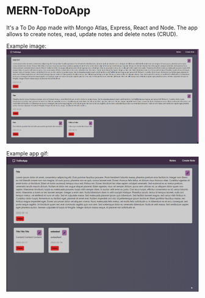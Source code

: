 # MERN-ToDoApp

It's a To Do App made with Mongo Atlas, Express, React and Node.
The app allows to create notes, read, update notes and delete notes (CRUD).

Example image:
![notesExampleImage](https://github.com/MartinLingeri/MERN-ToDoApp/blob/main/notes.png)


Example app gif:
![appExampleGif](https://github.com/MartinLingeri/MERN-ToDoApp/blob/main/example.gif)
